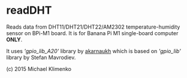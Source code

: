 # readDHT
Reads data from DHT11/DHT21/DHT22/AM2302 temperature-humidity sensor on BPi-M1 board.
It is for Banana Pi M1 single-board computer **ONLY**.

It uses *'gpio_lib_A20'* library by [akarnaukh](https://github.com/akarnaukh)
which is based on *'gpio_lib'* library by Stefan Mavrodiev.

(c) 2015 Michael Klimenko
